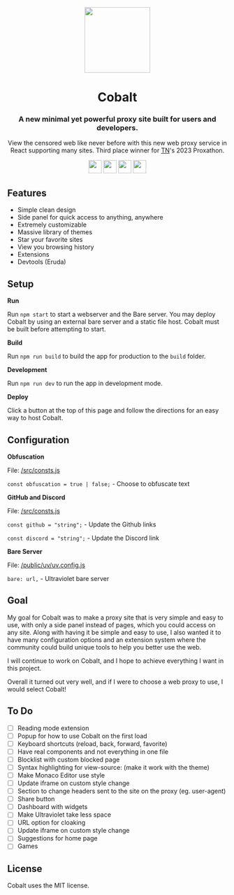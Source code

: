 <div align="center">
<img height="150px" src="https://raw.githubusercontent.com/cognetwork-dev/Cobalt/main/src/assets/logo.svg">
<h1>Cobalt</h1>
<h3>A new minimal yet powerful proxy site built for users and developers.</h3>
<p>View the censored web like never before with this new web proxy service in React supporting many sites. Third place winner for <a href="https://github.com/titaniumnetwork-dev">TN</a>'s 2023 Proxathon.</p>
</div>

<p align="center">
<a href="https://repl.it/github/cognetwork-dev/Cobalt"><img height="30px" src="https://raw.githubusercontent.com/FogNetwork/Tsunami/main/deploy/replit2.svg"><img></a>
<a href="https://glitch.com/edit/#!/import/github/cognetwork-dev/Cobalt"><img height="30px" src="https://raw.githubusercontent.com/FogNetwork/Tsunami/main/deploy/glitch2.svg"><img></a>
<a href="https://railway.app/new/template?template=https://github.com/cognetwork-dev/Cobalt"><img height="30px" src="https://raw.githubusercontent.com/FogNetwork/Tsunami/main/deploy/railway2.svg"><img></a>
<a href="https://app.koyeb.com/deploy?type=git&repository=github.com/cognetwork-dev/Cobalt&branch=main&name=Cobalt"><img height="30px" src="https://raw.githubusercontent.com/FogNetwork/Tsunami/main/deploy/koyeb2.svg"><img></a>
</p>

## Features
- Simple clean design
- Side panel for quick access to anything, anywhere
- Extremely customizable
- Massive library of themes
- Star your favorite sites
- View you browsing history
- Extensions
- Devtools (Eruda)

## Setup
**Run**

Run `npm start` to start a webserver and the Bare server. You may deploy Cobalt by using an external bare server and a static file host. Cobalt must be built before attempting to start.

**Build**

Run `npm run build` to build the app for production to the `build` folder.

**Development**

Run `npm run dev` to run the app in development mode.

**Deploy**

Click a button at the top of this page and follow the directions for an easy way to host Cobalt.

## Configuration

**Obfuscation**

File: [/src/consts.js](https://github.com/cognetwork-dev/Cobalt/blob/main/src/consts.js)

`const obfuscation = true | false;` - Choose to obfuscate text

**GitHub and Discord**

File: [/src/consts.js](https://github.com/cognetwork-dev/Cobalt/blob/main/src/consts.js)

`const github = "string";` - Update the Github links

`const discord = "string";` - Update the Discord link

**Bare Server**

File: [/public/uv/uv.config.js](https://github.com/cognetwork-dev/Cobalt/blob/main/public/uv/uv.config.js)

`bare: url,` - Ultraviolet bare server

## Goal
My goal for Cobalt was to make a proxy site that is very simple and easy to use, with only a side panel instead of pages, which you could access on any site. Along with having it be simple and easy to use, I also wanted it to have many configuration options and an extension system where the community could build unique tools to help you better use the web.

I will continue to work on Cobalt, and I hope to achieve everything I want in this project.

Overall it turned out very well, and if I were to choose a web proxy to use, I would select Cobalt!

## To Do
- [ ] Reading mode extension
- [ ] Popup for how to use Cobalt on the first load
- [ ] Keyboard shortcuts (reload, back, forward, favorite)
- [ ] Have real components and not everything in one file
- [ ] Blocklist with custom blocked page
- [ ] Syntax highlighting for view-source: (make it work with the theme)
- [ ] Make Monaco Editor use style
- [ ] Update iframe on custom style change
- [ ] Section to change headers sent to the site on the proxy (eg. user-agent)
- [ ] Share button
- [ ] Dashboard with widgets
- [ ] Make Ultraviolet take less space
- [ ] URL option for cloaking
- [ ] Update iframe on custom style change
- [ ] Suggestions for home page
- [ ] Games

## License
Cobalt uses the MIT license.
